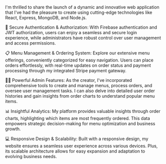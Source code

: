 
I'm thrilled to share the launch of a dynamic and innovative web application that I've had the pleasure to create using cutting-edge technologies like React, Express, MongoDB, and Node.js.

🔐 Secure Authentication & Authorization: With Firebase authentication and JWT authorization, users can enjoy a seamless and secure login experience, while administrators have robust control over user management and access permissions.

📋 Menu Management & Ordering System: Explore our extensive menu offerings, conveniently categorized for easy navigation. Users can place orders effortlessly, with real-time updates on order status and payment processing through my integrated Stripe payment gateway.

👨‍💼 Powerful Admin Features: As the creator, I've incorporated comprehensive tools to create and manage menus, process orders, and oversee user management tasks. I can also delve into detailed user order histories and gain insights from order charts to understand popular menu items.

📊 Insightful Analytics: My platform provides valuable insights through order charts, highlighting which items are most frequently ordered. This data empowers strategic decision-making for menu optimization and business growth.

💻 Responsive Design & Scalability: Built with a responsive design, my website ensures a seamless user experience across various devices. Plus, its scalable architecture allows for easy expansion and adaptation to evolving business needs.
